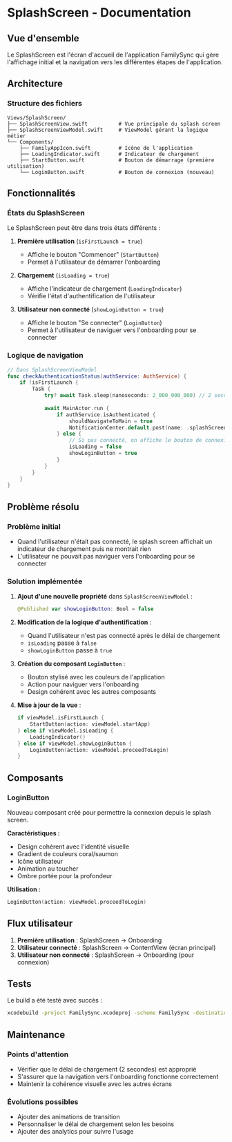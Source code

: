 # SplashScreen - Documentation

## Vue d'ensemble

Le SplashScreen est l'écran d'accueil de l'application FamilySync qui gère l'affichage initial et la navigation vers les différentes étapes de l'application.

## Architecture

### Structure des fichiers

```
Views/SplashScreen/
├── SplashScreenView.swift          # Vue principale du splash screen
├── SplashScreenViewModel.swift     # ViewModel gérant la logique métier
└── Components/
    ├── FamilyAppIcon.swift         # Icône de l'application
    ├── LoadingIndicator.swift      # Indicateur de chargement
    ├── StartButton.swift           # Bouton de démarrage (première utilisation)
    └── LoginButton.swift           # Bouton de connexion (nouveau)
```

## Fonctionnalités

### États du SplashScreen

Le SplashScreen peut être dans trois états différents :

1. **Première utilisation** (`isFirstLaunch = true`)
   - Affiche le bouton "Commencer" (`StartButton`)
   - Permet à l'utilisateur de démarrer l'onboarding

2. **Chargement** (`isLoading = true`)
   - Affiche l'indicateur de chargement (`LoadingIndicator`)
   - Vérifie l'état d'authentification de l'utilisateur

3. **Utilisateur non connecté** (`showLoginButton = true`)
   - Affiche le bouton "Se connecter" (`LoginButton`)
   - Permet à l'utilisateur de naviguer vers l'onboarding pour se connecter

### Logique de navigation

```swift
// Dans SplashScreenViewModel
func checkAuthenticationStatus(authService: AuthService) {
    if !isFirstLaunch {
        Task {
            try? await Task.sleep(nanoseconds: 2_000_000_000) // 2 secondes
            
            await MainActor.run {
                if authService.isAuthenticated {
                    shouldNavigateToMain = true
                    NotificationCenter.default.post(name: .splashScreenCompleted, object: nil)
                } else {
                    // Si pas connecté, on affiche le bouton de connexion
                    isLoading = false
                    showLoginButton = true
                }
            }
        }
    }
}
```

## Problème résolu

### Problème initial
- Quand l'utilisateur n'était pas connecté, le splash screen affichait un indicateur de chargement puis ne montrait rien
- L'utilisateur ne pouvait pas naviguer vers l'onboarding pour se connecter

### Solution implémentée

1. **Ajout d'une nouvelle propriété** dans `SplashScreenViewModel` :
   ```swift
   @Published var showLoginButton: Bool = false
   ```

2. **Modification de la logique d'authentification** :
   - Quand l'utilisateur n'est pas connecté après le délai de chargement
   - `isLoading` passe à `false`
   - `showLoginButton` passe à `true`

3. **Création du composant `LoginButton`** :
   - Bouton stylisé avec les couleurs de l'application
   - Action pour naviguer vers l'onboarding
   - Design cohérent avec les autres composants

4. **Mise à jour de la vue** :
   ```swift
   if viewModel.isFirstLaunch {
       StartButton(action: viewModel.startApp)
   } else if viewModel.isLoading {
       LoadingIndicator()
   } else if viewModel.showLoginButton {
       LoginButton(action: viewModel.proceedToLogin)
   }
   ```

## Composants

### LoginButton

Nouveau composant créé pour permettre la connexion depuis le splash screen.

**Caractéristiques :**
- Design cohérent avec l'identité visuelle
- Gradient de couleurs coral/saumon
- Icône utilisateur
- Animation au toucher
- Ombre portée pour la profondeur

**Utilisation :**
```swift
LoginButton(action: viewModel.proceedToLogin)
```

## Flux utilisateur

1. **Première utilisation** : SplashScreen → Onboarding
2. **Utilisateur connecté** : SplashScreen → ContentView (écran principal)
3. **Utilisateur non connecté** : SplashScreen → Onboarding (pour connexion)

## Tests

Le build a été testé avec succès :
```bash
xcodebuild -project FamilySync.xcodeproj -scheme FamilySync -destination 'platform=iOS Simulator,name=iPhone 16' build
```

## Maintenance

### Points d'attention
- Vérifier que le délai de chargement (2 secondes) est approprié
- S'assurer que la navigation vers l'onboarding fonctionne correctement
- Maintenir la cohérence visuelle avec les autres écrans

### Évolutions possibles
- Ajouter des animations de transition
- Personnaliser le délai de chargement selon les besoins
- Ajouter des analytics pour suivre l'usage
